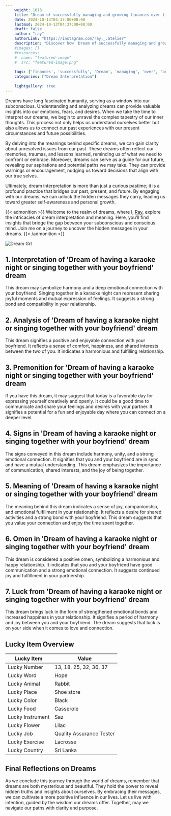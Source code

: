 ```yaml
---
    weight: 1613
    title: "Dream of successfully managing and growing finances over time."  # Assuming 'title' column exists
    date: 2024-10-13T04:37:00+08:00
    lastmod: 2024-10-13T04:37:00+08:00
    draft: false
    author: "ray"
    authorLink: "https://instagram.com/ray._.atelier"
    description: "Discover how 'Dream of successfully managing and growing finances over time.' can interpret your future and uncover its significant meanings in your life."
    #images: []
    #resources:
    #- name: "featured-image"
    #  src: "featured-image.png"
    
    tags: ['finances', 'successfully', 'Dream', 'managing', 'over', 'and', 'growing', 'of', 'time.']
    categories: ["Dream Interpretation"]
    
    lightgallery: true
---
```

    
Dreams have long fascinated humanity, serving as a window into our subconscious. Understanding and analyzing dreams can provide valuable insights into our emotions, fears, and desires. When we take the time to interpret our dreams, we begin to unravel the complex tapestry of our inner thoughts. This process not only helps us understand ourselves better but also allows us to connect our past experiences with our present circumstances and future possibilities.

By delving into the meanings behind specific dreams, we can gain clarity about unresolved issues from our past. These dreams often reflect our memories, traumas, and lessons learned, reminding us of what we need to confront or embrace. Moreover, dreams can serve as a guide for our future, revealing our aspirations and potential paths we may take. They can provide warnings or encouragement, nudging us toward decisions that align with our true selves.

Ultimately, dream interpretation is more than just a curious pastime; it is a profound practice that bridges our past, present, and future. By engaging with our dreams, we can unlock the hidden messages they carry, leading us toward greater self-awareness and personal growth.

{{< admonition >}}
Welcome to the realm of dreams, where I, [Ray](https://instagram.com/ray._.atelier), explore the intricacies of dream interpretation and meaning. Here, you’ll find insights that bridge the gap between your subconscious and conscious mind. Join me on a journey to uncover the hidden messages in your dreams.
{{< /admonition >}}

![Dream Grl](https://cdn.pixabay.com/photo/2017/11/02/03/35/gothic-2910057_1280.jpg "Dream Grl")

## 1. Interpretation of 'Dream of having a karaoke night or singing together with your boyfriend' dream
 This dream may symbolize harmony and a deep emotional connection with your boyfriend. Singing together in a karaoke night can represent sharing joyful moments and mutual expression of feelings. It suggests a strong bond and compatibility in your relationship.

## 2. Analysis of 'Dream of having a karaoke night or singing together with your boyfriend' dream
 This dream signifies a positive and enjoyable connection with your boyfriend. It reflects a sense of comfort, happiness, and shared interests between the two of you. It indicates a harmonious and fulfilling relationship.

## 3. Premonition for 'Dream of having a karaoke night or singing together with your boyfriend' dream
 If you have this dream, it may suggest that today is a favorable day for expressing yourself creatively and openly. It could be a good time to communicate and share your feelings and desires with your partner. It signifies a potential for a fun and enjoyable day where you can connect on a deeper level.

## 4. Signs in 'Dream of having a karaoke night or singing together with your boyfriend' dream
 The signs conveyed in this dream include harmony, unity, and a strong emotional connection. It signifies that you and your boyfriend are in sync and have a mutual understanding. This dream emphasizes the importance of communication, shared interests, and the joy of being together.

## 5. Meaning of 'Dream of having a karaoke night or singing together with your boyfriend' dream
 The meaning behind this dream indicates a sense of joy, companionship, and emotional fulfillment in your relationship. It reflects a desire for shared activities and a strong bond with your boyfriend. This dream suggests that you value your connection and enjoy the time spent together.

## 6. Omen in 'Dream of having a karaoke night or singing together with your boyfriend' dream
 This dream is considered a positive omen, symbolizing a harmonious and happy relationship. It indicates that you and your boyfriend have good communication and a strong emotional connection. It suggests continued joy and fulfillment in your partnership.

## 7. Luck from 'Dream of having a karaoke night or singing together with your boyfriend' dream
 This dream brings luck in the form of strengthened emotional bonds and increased happiness in your relationship. It signifies a period of harmony and joy between you and your boyfriend. The dream suggests that luck is on your side when it comes to love and connection.

## Lucky Item Overview
| Lucky Item          | Value              |
|---------------|--------------------|
| Lucky Number        | 13, 18, 25, 32, 36, 37  |
| Lucky Word          | Hope |
| Lucky Animal        | Rabbit |
| Lucky Place         | Shoe store     |
| Lucky Color         | Black     |
| Lucky Food          | Casserole      |
| Lucky Instrument    | Saz |
| Lucky Flower        | Lilac    |
| Lucky Job           | Quality Assurance Tester       |
| Lucky Exercise      | Lacrosse  |
| Lucky Country       | Sri Lanka    |


##  Final Reflections on Dreams

As we conclude this journey through the world of dreams, remember that dreams are both mysterious and beautiful. They hold the power to reveal hidden truths and insights about ourselves. By embracing their messages, we can cultivate a more positive influence in our lives. Let us live with intention, guided by the wisdom our dreams offer. Together, may we navigate our paths with clarity and purpose.
